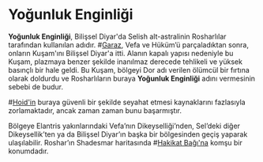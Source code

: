 # Yoğunluk Enginliği

**Yoğunluk Enginliği**, Bilişsel Diyar'da Selish alt-astralinin Rosharlılar tarafından kullanılan adıdır. #[Garaz](characters/odium), Vefa ve Hüküm’ü parçaladıktan sonra, onların Kuşam'ını Bilişsel Diyar'a itti. Alanın kapalı yapısı nedeniyle bu Kuşam, plazmaya benzer şekilde inanılmaz derecede tehlikeli ve yüksek basınçlı bir hale geldi. Bu Kuşam, bölgeyi Dor adı verilen ölümcül bir fırtına olarak doldurdu ve Rosharlıların buraya **Yoğunluk Enginliği** adını vermesinin sebebi de budur.  

#[Hoid'in](characters/wit) buraya güvenli bir şekilde seyahat etmesi kaynaklarını fazlasıyla zorlamaktadır, ancak zaman zaman bunu başarmıştır.  

Bölgeye Elantris yakınlarındaki Vefa’nın Dikeyselliği’nden, Sel’deki diğer Dikeysellik’ten ya da Bilişsel Diyar’ın başka bir bölgesinden geçiş yaparak ulaşılabilir. Roshar’ın Shadesmar haritasında #[Hakikat Bağı'na](locations/nexus-of-truth) komşu bir konumdadır.
